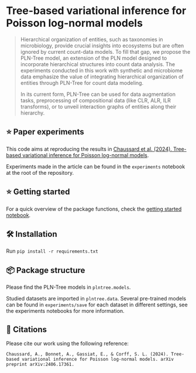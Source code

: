 # Tree-based variational inference for Poisson log-normal models
>
> Hierarchical organization of entities, such as taxonomies in microbiology, provide crucial insights into ecosystems but are often ignored by current count-data models. To fill that gap, we propose the PLN-Tree model, an extension of the PLN model designed to incorporate hierarchical structures into count data analysis. The experiments conducted in this work with synthetic and microbiome data emphasize the value of integrating hierarchical organization of entities through PLN-Tree for count data modeling.
> 
> In its current form, PLN-Tree can be used for data augmentation tasks, preprocessing of compositional data (like CLR, ALR, ILR transforms), or to unveil interaction graphs of entities along their hierarchy.
> 

## ⭐ Paper experiments
This code aims at reproducing the results in [Chaussard et al. (2024). Tree-based variational inference for Poisson log-normal models](https://arxiv.org/abs/2406.17361).

Experiments made in the article can be found in the `experiments` notebook at the root of the repository.

## ⭐ Getting started
For a quick overview of the package functions, check the [getting started notebook](https://github.com/AlexandreChaussard/PLN-Tree/blob/master/Getting_started.ipynb).

## 🛠 Installation

Run
```pip install -r requirements.txt```

## 📦 Package structure

Please find the PLN-Tree models in `plntree.models`. 

Studied datasets are imported in `plntree.data`. 
Several pre-trained models can be found in `experiments/save` for each dataset in different settings,
see the experiments notebooks for more information.

## 📜 Citations
Please cite our work using the following reference:
```
Chaussard, A., Bonnet, A., Gassiat, E., & Corff, S. L. (2024). Tree-based variational inference for Poisson log-normal models. arXiv preprint arXiv:2406.17361.
```